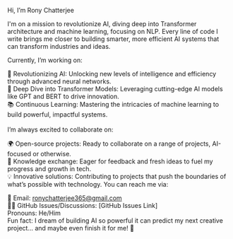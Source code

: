 Hi, I’m Rony Chatterjee

I'm on a mission to revolutionize AI, diving deep into Transformer architecture and machine learning, focusing on NLP. Every line of code I write brings me closer to building smarter, more efficient AI systems that can transform industries and ideas.

Currently, I’m working on:

🚀 Revolutionizing AI: Unlocking new levels of intelligence and efficiency through advanced neural networks.
<br>
🤖 Deep Dive into Transformer Models: Leveraging cutting-edge AI models like GPT and BERT to drive innovation.
<br>
📚 Continuous Learning: Mastering the intricacies of machine learning to build powerful, impactful systems.
<br>
<br>
I’m always excited to collaborate on:
<br>

🌍 Open-source projects: Ready to collaborate on a range of projects, AI-focused or otherwise.
<br>
🧠 Knowledge exchange: Eager for feedback and fresh ideas to fuel my progress and growth in tech.
<br>
💡 Innovative solutions: Contributing to projects that push the boundaries of what’s possible with technology.
You can reach me via:

📧 Email: ronychatterjee365@gmail.com
<br>
🧑‍💻 GitHub Issues/Discussions: [GitHub Issues Link]
<br>
Pronouns: He/Him
<br>
Fun fact: I dream of building AI so powerful it can predict my next creative project... and maybe even finish it for me! 🚀

